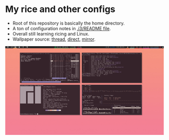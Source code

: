 # My rice and other configs

* Root of this repository is basically the home directory.
* A ton of configuration notes in [.i3/README file](.i3).
* Overall still learning ricing and Linux.
* Wallpaper source: [thread](http://boards.4chan.org/wg/thread/7361798#p7369223), [direct](http://i.4cdn.org/wg/1550947684697.jpg), [mirror](https://i.imgur.com/81KcmOX.jpg).

![](https://raw.githubusercontent.com/kittenparry/dot-files/master/extras/screenshot.png)
